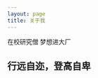 ```yaml
---
layout: page
title: 关于我 
---
```

在校研究僧 梦想进大厂
<h2>行远自迩，登高自卑</h2>

[comment]: <> (<h2> 我们的博客 </h2>  )

[comment]: <> (这个博客是我们大家的，目前已经有很大一部分人在使用我的博客模板了，我也很高兴大家使用我的模板。)

[comment]: <> (如果你想搭建一个跟我一样的博客，可以看我的 )

[comment]: <> (<a href="/2016/10/jekyll_tutorials1/"> Jekyll 搭建个人博客 </a>)

[comment]: <> (教程)


[comment]: <> (有关于博客主题的建议和意见都可以提给我，让我们一起来打造一个精美的主题吧~ )

[comment]: <> (博客源码在 <a target="_blank" href='https://github.com/leopardpan/leopardpan.github.io/'>Github</a> 上，你的 Star 是我更新的动力，谢谢~)


[comment]: <> (<h3> 搭建博客遇到了问题解法方法 </h3>  )

[comment]: <> (查看 [技术支持]&#40;https://leopardpan.cn/support/&#41; 需求帮助)

[comment]: <> (博客模板会一直持续更新，请持续关注我，谢谢~)

[comment]: <> ({% include comments.html %})

